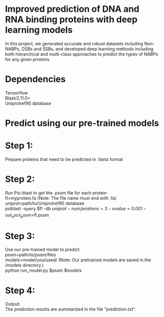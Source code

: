 # Improved prediction of DNA and RNA binding proteins with deep learning models
In this project, we generated accurate and robust datasets including Non-NABPs, DSBs and SSBs, and developed deep learning methods including both hierarchical and multi-class approaches to predict the types of NABPs for any given proteins.

# Dependencies
Tensorflow \
Blast/2.11.0+ \
Uniprotref90 database

# Predict using our pre-trained models

# Step 1: 
Prepare proteins that need to be predicted in .fasta format
# Step 2: 
Run Psi-blast to get the .pssm file for each protein \
fl=myprotein.fa (Note: The file name must end with .fa) \
uniprot=path/to/Uniprotref90 database \
psiblast -query $fl -db $uniprot -num_iterations=3 -evalue=0.001 -out_ascii_pssm=$fl.pssm
# Step 3: 
Use our pre-trained model to predict \
pssm=path/to/pssm/files \
models=model/you/used/ (Note: Our pretrained models are saved in the /models directory.) \
python run_model.py $pssm $models
# Step 4: 
Output: \
The prediction results are summarized in the file "prediction.txt".


